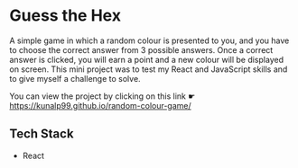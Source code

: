 # Guess the Hex
A simple game in which a random colour is presented to you, and you have to choose the correct answer from 3 possible answers. Once a correct answer is clicked, you will earn a point and a new colour will be displayed on screen. This mini project was to test my React and JavaScript skills and to give myself a challenge to solve. 

You can view the project by clicking on this link ☛ https://kunalp99.github.io/random-colour-game/

## Tech Stack
- React
